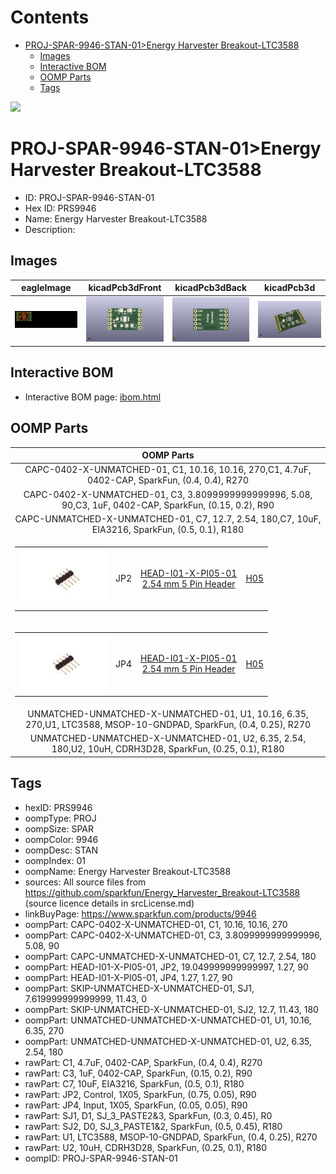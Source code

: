 



Contents
========

* [PROJ-SPAR-9946-STAN-01>Energy Harvester Breakout-LTC3588](#proj-spar-9946-stan-01energy-harvester-breakout-ltc3588)
	* [Images](#images)
	* [Interactive BOM](#interactive-bom)
	* [OOMP Parts](#oomp-parts)
	* [Tags](#tags)
  
![][im]
# PROJ-SPAR-9946-STAN-01>Energy Harvester Breakout-LTC3588

- ID: PROJ-SPAR-9946-STAN-01
- Hex ID: PRS9946
- Name: Energy Harvester Breakout-LTC3588
- Description: 

## Images
  
  

|eagleImage|kicadPcb3dFront|kicadPcb3dBack|kicadPcb3d|
| :---: | :---: | :---: | :---: |
|[![eagleImage](eagleImage_140.png)](eagleImage_600.png)|[![kicadPcb3dFront](kicadPcb3dFront_140.png)](kicadPcb3dFront_600.png)|[![kicadPcb3dBack](kicadPcb3dBack_140.png)](kicadPcb3dBack_600.png)|[![kicadPcb3d](kicadPcb3d_140.png)](kicadPcb3d_600.png)|

## Interactive BOM

- Interactive BOM page: [ibom.html](kicad/bom/ibom.html)

## OOMP Parts
  

|OOMP Parts|
| :---: |
|CAPC-0402-X-UNMATCHED-01, C1, 10.16, 10.16, 270,C1, 4.7uF, 0402-CAP, SparkFun, (0.4, 0.4), R270|
|CAPC-0402-X-UNMATCHED-01, C3, 3.8099999999999996, 5.08, 90,C3, 1uF, 0402-CAP, SparkFun, (0.15, 0.2), R90|
|CAPC-UNMATCHED-X-UNMATCHED-01, C7, 12.7, 2.54, 180,C7, 10uF, EIA3216, SparkFun, (0.5, 0.1), R180|
|<table><tr><td>![HEAD-I01-X-PI05-01](https://raw.githubusercontent.com/oomlout/oomlout_OOMP_parts/main/HEAD-I01-X-PI05-01/image_140.jpg)</td><td> JP2</td><td>[HEAD-I01-X-PI05-01<br>2.54 mm 5 Pin Header](https://github.com/oomlout/oomlout_OOMP_parts/tree/main/HEAD-I01-X-PI05-01/)</td><td>[H05](https://github.com/oomlout/oomlout_OOMP_parts/tree/main/HEAD-I01-X-PI05-01/)</td></tr></table>|
|<table><tr><td>![HEAD-I01-X-PI05-01](https://raw.githubusercontent.com/oomlout/oomlout_OOMP_parts/main/HEAD-I01-X-PI05-01/image_140.jpg)</td><td> JP4</td><td>[HEAD-I01-X-PI05-01<br>2.54 mm 5 Pin Header](https://github.com/oomlout/oomlout_OOMP_parts/tree/main/HEAD-I01-X-PI05-01/)</td><td>[H05](https://github.com/oomlout/oomlout_OOMP_parts/tree/main/HEAD-I01-X-PI05-01/)</td></tr></table>|
|UNMATCHED-UNMATCHED-X-UNMATCHED-01, U1, 10.16, 6.35, 270,U1, LTC3588, MSOP-10-GNDPAD, SparkFun, (0.4, 0.25), R270|
|UNMATCHED-UNMATCHED-X-UNMATCHED-01, U2, 6.35, 2.54, 180,U2, 10uH, CDRH3D28, SparkFun, (0.25, 0.1), R180|

## Tags

- hexID: PRS9946
- oompType: PROJ
- oompSize: SPAR
- oompColor: 9946
- oompDesc: STAN
- oompIndex: 01
- oompName: Energy Harvester Breakout-LTC3588
- sources: All source files from https://github.com/sparkfun/Energy_Harvester_Breakout-LTC3588 (source licence details in srcLicense.md)
- linkBuyPage: https://www.sparkfun.com/products/9946
- oompPart: CAPC-0402-X-UNMATCHED-01, C1, 10.16, 10.16, 270
- oompPart: CAPC-0402-X-UNMATCHED-01, C3, 3.8099999999999996, 5.08, 90
- oompPart: CAPC-UNMATCHED-X-UNMATCHED-01, C7, 12.7, 2.54, 180
- oompPart: HEAD-I01-X-PI05-01, JP2, 19.049999999999997, 1.27, 90
- oompPart: HEAD-I01-X-PI05-01, JP4, 1.27, 1.27, 90
- oompPart: SKIP-UNMATCHED-X-UNMATCHED-01, SJ1, 7.619999999999999, 11.43, 0
- oompPart: SKIP-UNMATCHED-X-UNMATCHED-01, SJ2, 12.7, 11.43, 180
- oompPart: UNMATCHED-UNMATCHED-X-UNMATCHED-01, U1, 10.16, 6.35, 270
- oompPart: UNMATCHED-UNMATCHED-X-UNMATCHED-01, U2, 6.35, 2.54, 180
- rawPart: C1, 4.7uF, 0402-CAP, SparkFun, (0.4, 0.4), R270
- rawPart: C3, 1uF, 0402-CAP, SparkFun, (0.15, 0.2), R90
- rawPart: C7, 10uF, EIA3216, SparkFun, (0.5, 0.1), R180
- rawPart: JP2, Control, 1X05, SparkFun, (0.75, 0.05), R90
- rawPart: JP4, Input, 1X05, SparkFun, (0.05, 0.05), R90
- rawPart: SJ1, D1, SJ_3_PASTE2&3, SparkFun, (0.3, 0.45), R0
- rawPart: SJ2, D0, SJ_3_PASTE1&2, SparkFun, (0.5, 0.45), R180
- rawPart: U1, LTC3588, MSOP-10-GNDPAD, SparkFun, (0.4, 0.25), R270
- rawPart: U2, 10uH, CDRH3D28, SparkFun, (0.25, 0.1), R180
- oompID: PROJ-SPAR-9946-STAN-01



[im]: kicadPcb3d_450.png
